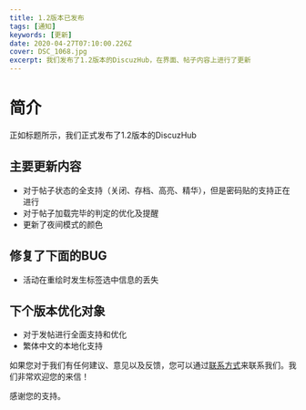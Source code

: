 ```yaml
---
title: 1.2版本已发布
tags: [通知]
keywords: [更新]
date: 2020-04-27T07:10:00.226Z
cover: DSC_1068.jpg
excerpt: 我们发布了1.2版本的DiscuzHub，在界面、帖子内容上进行了更新
---
```


# 简介

正如标题所示，我们正式发布了1.2版本的DiscuzHub

## 主要更新内容

+ 对于帖子状态的全支持（关闭、存档、高亮、精华），但是密码贴的支持正在进行
+ 对于帖子加载完毕的判定的优化及提醒
+ 更新了夜间模式的颜色

## 修复了下面的BUG

+ 活动在重绘时发生标签选中信息的丢失

## 下个版本优化对象

+ 对于发帖进行全面支持和优化
+ 繁体中文的本地化支持

如果您对于我们有任何建议、意见以及反馈，您可以通过[联系方式](/contact/)来联系我们。我们非常欢迎您的来信！

感谢您的支持。